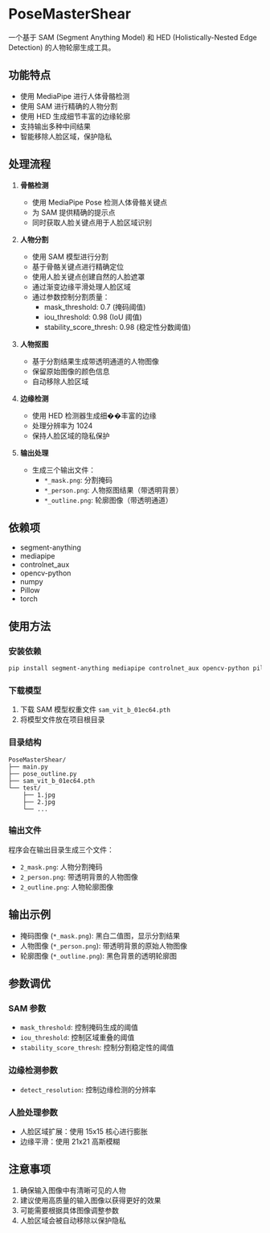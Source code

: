 # PoseMasterShear

一个基于 SAM (Segment Anything Model) 和 HED (Holistically-Nested Edge Detection) 的人物轮廓生成工具。

## 功能特点

- 使用 MediaPipe 进行人体骨骼检测
- 使用 SAM 进行精确的人物分割
- 使用 HED 生成细节丰富的边缘轮廓
- 支持输出多种中间结果
- 智能移除人脸区域，保护隐私

## 处理流程

1. **骨骼检测**
   - 使用 MediaPipe Pose 检测人体骨骼关键点
   - 为 SAM 提供精确的提示点
   - 同时获取人脸关键点用于人脸区域识别

2. **人物分割**
   - 使用 SAM 模型进行分割
   - 基于骨骼关键点进行精确定位
   - 使用人脸关键点创建自然的人脸遮罩
   - 通过渐变边缘平滑处理人脸区域
   - 通过参数控制分割质量：
     - mask_threshold: 0.7 (掩码阈值)
     - iou_threshold: 0.98 (IoU 阈值)
     - stability_score_thresh: 0.98 (稳定性分数阈值)

3. **人物抠图**
   - 基于分割结果生成带透明通道的人物图像
   - 保留原始图像的颜色信息
   - 自动移除人脸区域

4. **边缘检测**
   - 使用 HED 检测器生成细��丰富的边缘
   - 处理分辨率为 1024
   - 保持人脸区域的隐私保护

5. **输出处理**
   - 生成三个输出文件：
     - `*_mask.png`: 分割掩码
     - `*_person.png`: 人物抠图结果（带透明背景）
     - `*_outline.png`: 轮廓图像（带透明通道）

## 依赖项

- segment-anything
- mediapipe
- controlnet_aux
- opencv-python
- numpy
- Pillow
- torch

## 使用方法

### 安装依赖
```bash
pip install segment-anything mediapipe controlnet_aux opencv-python pillow torch
```

### 下载模型
1. 下载 SAM 模型权重文件 `sam_vit_b_01ec64.pth`
2. 将模型文件放在项目根目录

### 目录结构
```
PoseMasterShear/
├── main.py
├── pose_outline.py
├── sam_vit_b_01ec64.pth
└── test/
    ├── 1.jpg
    ├── 2.jpg
    └── ...
```

### 输出文件
程序会在输出目录生成三个文件：
- `2_mask.png`: 人物分割掩码
- `2_person.png`: 带透明背景的人物图像
- `2_outline.png`: 人物轮廓图像

## 输出示例

- 掩码图像 (`*_mask.png`): 黑白二值图，显示分割结果
- 人物图像 (`*_person.png`): 带透明背景的原始人物图像
- 轮廓图像 (`*_outline.png`): 黑色背景的透明轮廓图

## 参数调优

### SAM 参数

- `mask_threshold`: 控制掩码生成的阈值
- `iou_threshold`: 控制区域重叠的阈值
- `stability_score_thresh`: 控制分割稳定性的阈值

### 边缘检测参数

- `detect_resolution`: 控制边缘检测的分辨率

### 人脸处理参数

- 人脸区域扩展：使用 15x15 核心进行膨胀
- 边缘平滑：使用 21x21 高斯模糊

## 注意事项

1. 确保输入图像中有清晰可见的人物
2. 建议使用高质量的输入图像以获得更好的效果
3. 可能需要根据具体图像调整参数
4. 人脸区域会被自动移除以保护隐私
